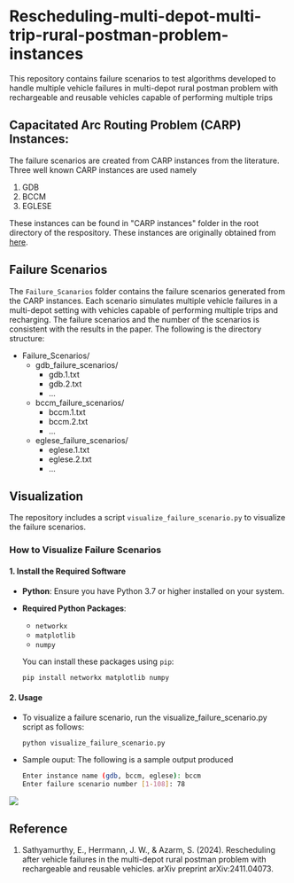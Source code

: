 # Rescheduling-multi-depot-multi-trip-rural-postman-problem-instances
This repository contains failure scenarios to test algorithms developed to handle multiple vehicle failures in multi-depot rural postman problem with rechargeable and reusable vehicles capable of performing multiple trips 

## Capacitated Arc Routing Problem (CARP) Instances:
The failure scenarios are created from CARP instances from the literature. Three well known CARP instances are used namely
1. GDB
2. BCCM
3. EGLESE

These instances can be found in "CARP instances" folder in the root directory of the respository. These instances are originally obtained from [here](https://www.uv.es/belengue/carp.html).

## Failure Scenarios

The `Failure_Scanarios` folder contains the failure scenarios generated from the CARP instances. Each scenario simulates multiple vehicle failures in a multi-depot setting with vehicles capable of performing multiple trips and recharging. The failure scenarios and the number of the scenarios is consistent with the results in the paper. The following is the directory structure:
- Failure_Scenarios/
    - gdb_failure_scenarios/
        - gdb.1.txt
        - gdb.2.txt
        - ...
    - bccm_failure_scenarios/
        - bccm.1.txt
        - bccm.2.txt
        - ...
    - eglese_failure_scenarios/
        - eglese.1.txt
        - eglese.2.txt
        - ...


## Visualization

The repository includes a script `visualize_failure_scenario.py` to visualize the failure scenarios.

### How to Visualize Failure Scenarios

#### 1. Install the Required Software

- **Python**: Ensure you have Python 3.7 or higher installed on your system.

- **Required Python Packages**:

  - `networkx`
  - `matplotlib`
  - `numpy`

  You can install these packages using `pip`:

  ```bash
  pip install networkx matplotlib numpy

#### 2. Usage
- To visualize a failure scenario, run the visualize_failure_scenario.py script as follows:
  ```bash
  python visualize_failure_scenario.py
- Sample ouput: The following is a sample output produced
  ```bash
  Enter instance name (gdb, bccm, eglese): bccm
  Enter failure scenario number [1-108]: 78
![](output.png)

## Reference
1. Sathyamurthy, E., Herrmann, J. W., & Azarm, S. (2024). Rescheduling after vehicle failures in the multi-depot rural postman problem with rechargeable and reusable vehicles. arXiv preprint arXiv:2411.04073.

